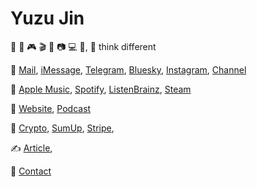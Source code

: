 # Yuzu Jin

🍩 🎵 🎮 🎬 📖 📷 💻 🧠, 💭 think different

💬
[Mail](mailto:i@9902259.xyz),
[iMessage](mailto:i@9902259.xyz),
[Telegram](https://t.me/jinyuzu99),
[Bluesky](https://bsky.app/profile/jinyuzu99.bsky.social),
[Instagram](https://instagram.com/jinyuzu99),
[Channel](https://t.me/yuzu_channel)

🎈
[Apple Music](https://music.apple.com/profile/jinyuzu99),
[Spotify](https://open.spotify.com/user/qnintpw1ar8z4wjs95m971lwq),
[ListenBrainz](https://listenbrainz.org/user/m94810),
[Steam](https://steamcommunity.com/id/jinyuzu99)

📰
[Website](asset/website.opml),
[Podcast](asset/podcast.opml)

💞
[Crypto](asset/crypto.md),
[SumUp](https://sumup.uk.9902259.xyz/),
[Stripe](https://donate.stripe.com/dR6eVb2vj8vr5pudQQ),

✍️
[Article](./article),

🪪
[Contact](https://raw.githubusercontent.com/jinyuzu99/jinyuzu99/main/asset/Yuzu_Jin.vcf)
